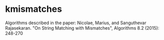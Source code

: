 # kmismatches
Algorithms described in the paper: Nicolae, Marius, and Sanguthevar Rajasekaran. "On String Matching with Mismatches", Algorithms 8.2 (2015): 248-270

